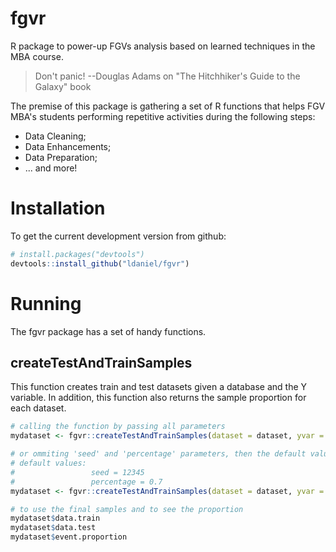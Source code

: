 # fgvr
R package to power-up FGVs analysis based on learned techniques in the MBA course.

> Don't panic!
> --Douglas Adams on "The Hitchhiker's Guide to the Galaxy" book

The premise of this package is gathering a set of R functions that helps FGV MBA's students performing repetitive activities during the following steps:

* Data Cleaning;
* Data Enhancements;
* Data Preparation;
* ... and more!

# Installation

To get the current development version from github:

```R
# install.packages("devtools")
devtools::install_github("ldaniel/fgvr")
```

# Running

The fgvr package has a set of handy functions.

## createTestAndTrainSamples

This function creates train and test datasets given a database and the Y variable. In addition, this function also returns the sample proportion for each dataset.

```R
# calling the function by passing all parameters
mydataset <- fgvr::createTestAndTrainSamples(dataset = dataset, yvar = "Churn", seed = 12345, percentage = 0.7)

# or ommiting 'seed' and 'percentage' parameters, then the default values will be used
# default values:
#                 seed = 12345
#                 percentage = 0.7
mydataset <- fgvr::createTestAndTrainSamples(dataset = dataset, yvar = "Churn")

# to use the final samples and to see the proportion
mydataset$data.train
mydataset$data.test
mydataset$event.proportion
```

